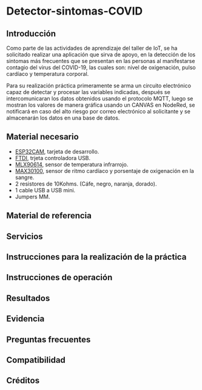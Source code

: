 # Detector-sintomas-COVID
## Introducción

Como parte de las actividades de aprendizaje del taller de IoT, se ha solicitado realizar una aplicación que sirva de apoyo, en la detección de los sintomas más frecuentes que se presentan en las personas al manifestarse contagio del virus del COVID-19, las cuales son: nivel de oxigenación, pulso cardíaco y temperatura corporal.

Para su realización práctica primeramente se arma un circuito electrónico capaz de detectar y procesar las variables indicadas, después se intercomunicaran los datos obtenidos usando el protocolo MQTT, luego se mostran los valores de manera gráfica usando un CANVAS en NodeRed, se notificará en caso del alto riesgo por correo electrónico al solicitante y se almacenarán los datos en una base de datos.

## Material necesario

- [ESP32CAM](https://docs.ai-thinker.com/en/esp32-cam), tarjeta de desarrollo.
- [FTDI](https://microcontrollerslab.com/ftdi-usb-to-serial-converter-cable-use-linux-windows/), trjeta controladora USB.
- [MLX90614](https://www.sparkfun.com/datasheets/Sensors/Temperature/MLX90614_rev001.pdf), sensor de temperatura infrarrojo.
- [MAX30100](https://datasheets.maximintegrated.com/en/ds/MAX30100.pdf), sensor de ritmo cardíaco y porsentaje de oxigenación en la sangre.
- 2 resistores de 10Kohms. (Cáfe, negro, naranja, dorado).
- 1 cable USB a USB mini.
- Jumpers MM.


## Material de referencia

## Servicios

## Instrucciones para la realización de la práctica


## Instrucciones de operación


## Resultados


## Evidencia


## Preguntas frecuentes

## Compatibilidad

## Créditos
